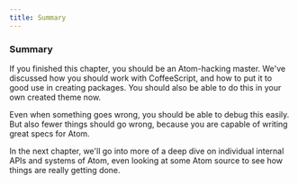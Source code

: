 ```yaml
---
title: Summary
---
```

### Summary

If you finished this chapter, you should be an Atom-hacking master. We've discussed how you should work with CoffeeScript, and how to put it to good use in creating packages. You should also be able to do this in your own created theme now.

Even when something goes wrong, you should be able to debug this easily. But also fewer things should go wrong, because you are capable of writing great specs for Atom.

In the next chapter, we'll go into more of a deep dive on individual internal APIs and systems of Atom, even looking at some Atom source to see how things are really getting done.
